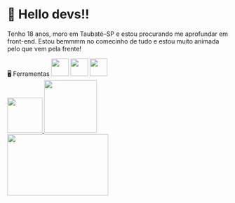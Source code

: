 # 👋 Hello devs!!
Tenho 18 anos, moro em Taubaté–SP e estou procurando me aprofundar em front-end. Estou bemmmm no comecinho de tudo e estou muito animada pelo que vem pela frente! 
<div>🖥️ Ferramentas
<img loading="lazy" img src="https://cdn.jsdelivr.net/gh/devicons/devicon/icons/html5/html5-original.svg" width="40" height="40"/> <img loading="lazy" src="https://cdn.jsdelivr.net/gh/devicons/devicon/icons/css3/css3-original.svg" width="40" height="40" /> <img loading="lazy" src="https://cdn.jsdelivr.net/gh/devicons/devicon/icons/javascript/javascript-original.svg" width="40" height="40"/></div>

<div>
<a href="https://github.com/Kalicaaa">
<img loading="lazy" height="80em" src="https://github-readme-stats.vercel.app/api/top-langs/?username=Kalicaaa&layout=compact&langs_count=7&theme=dracula"/>
<img loading="lazy" height="120em" src="https://github-readme-stats.vercel.app/api?username=Kalicaaa&show_icons=true&theme=dracula&include_all_commits=true&count_private=true"/>
</div>
<div>
  <img src="https://media1.tenor.com/m/jRFZFVM8bY0AAAAC/frieren-sleeping-butterflies.gif" width="230" height="140" />
</div>

